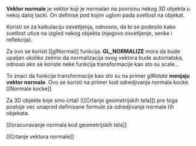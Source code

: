 
**Vektor normale** je vektor koji je normalan na povrsinu nekog 3D objekta u nekoj datoj tacki. 
On definise pod kojim uglom pada svetlost na objekat.

Koristi se za kalkulaciju osvetljenja, odnosno, da bi se podesilo kako svetlost utice na izgled nekog objekta (njegovo osvetljenje, senke i reflekcija).

Za ovo se koristi [[glNormal]] funkcija.
**GL_NORMALIZE** mora da bude upaljen ukoliko zelimo da normalizacija ovog vektora bude automatska, odnoso ako se koriste neke funkcija transformacije kao sto su scale...

To znaci da funkcije transformacije kao sto su na primer *glRotate* **menjaju vektor normale**. Ovo se koristi na primer kod odredjivanja normala kocke. [[Normale kocke]]

Za 3D objekte koje smo crtali ([[Crtanje geometrijskih tela]]) pre toga postoje vec unapred definisane formule za odredjivanje normale tih objekata.

[[Izracunavanje normala kod geometrijskih tela]]

[[Crtanje vektora normale]]